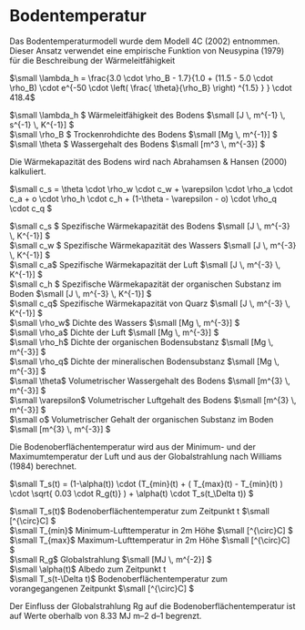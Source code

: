 # Bodentemperatur

Das Bodentemperaturmodell wurde dem Modell 4C (2002) entnommen. Dieser Ansatz verwendet eine empirische Funktion von Neusypina (1979) für die Beschreibung der Wärmeleitfähigkeit

$`\small \lambda_h = \frac{3.0 \cdot \rho_B - 1.7}{1.0 + (11.5 - 5.0 \cdot \rho_B) \cdot e^{-50 \cdot \left( \frac{ \theta}{\rho_B} \right) ^{1.5} } } \cdot 418.4`$

$`\small \lambda_h `$	Wärmeleitfähigkeit des Bodens	$`\small [J \, m^{-1} \, s^{-1} \, K^{-1}] `$<br>
$`\small \rho_B `$	Trockenrohdichte des Bodens	$`\small [Mg \, m^{-1}] `$<br>
$`\small \theta `$	Wassergehalt des Bodens	$`\small [m^3 \, m^{-3}] `$<br>

Die Wärmekapazität des Bodens wird nach Abrahamsen & Hansen (2000) kalkuliert.

$`\small c_s = \theta \cdot \rho_w \cdot c_w + \varepsilon \cdot \rho_a \cdot c_a + o \cdot \rho_h \cdot c_h + (1-\theta - \varepsilon - o) \cdot \rho_q \cdot c_q `$

$`\small c_s `$	Spezifische Wärmekapazität des Bodens	$`\small [J \, m^{-3} \, K^{-1}] `$<br>
$`\small c_w `$	Spezifische Wärmekapazität des Wassers	$`\small [J \, m^{-3} \, K^{-1}] `$<br>
$`\small c_a`$	Spezifische Wärmekapazität der Luft	$`\small [J \, m^{-3} \, K^{-1}] `$<br>
$`\small c_h `$	Spezifische Wärmekapazität der organischen Substanz im Boden	$`\small [J \, m^{-3} \, K^{-1}] `$<br>
$`\small c_q`$	Spezifische Wärmekapazität von Quarz	$`\small [J \, m^{-3} \, K^{-1}] `$<br>
$`\small \rho_w`$	Dichte des Wassers	$`\small [Mg \, m^{-3}] `$<br>
$`\small \rho_a`$	Dichte der Luft	$`\small [Mg \, m^{-3}] `$<br>
$`\small \rho_h`$	Dichte der organischen Bodensubstanz	$`\small [Mg \, m^{-3}] `$<br>
$`\small \rho_q`$	Dichte der mineralischen Bodensubstanz	$`\small [Mg \, m^{-3}] `$<br>
$`\small \theta`$	Volumetrischer Wassergehalt des Bodens	$`\small [m^{3} \, m^{-3}] `$<br>
$`\small \varepsilon`$	Volumetrischer Luftgehalt des Bodens	$`\small [m^{3} \, m^{-3}] `$<br>
$`\small o`$	Volumetrischer Gehalt der organischen Substanz im Boden	$`\small [m^{3} \, m^{-3}] `$<br>

Die Bodenoberflächentemperatur wird aus der Minimum- und der Maximumtemperatur der Luft und aus der Globalstrahlung nach Williams (1984) berechnet.

$`\small T_s(t) = (1-\alpha(t)) \cdot (T_{min}(t) + ( T_{max}(t) - T_{min}(t) ) \cdot \sqrt{ 0.03 \cdot R_g(t)}  ) + \alpha(t) \cdot T_s(t_\Delta t))  `$

$`\small T_s(t)`$	Bodenoberflächentemperatur zum Zeitpunkt t	$`\small [^{\circ}C] `$<br>
$`\small T_{min}`$	Minimum-Lufttemperatur in 2m Höhe	$`\small [^{\circ}C] `$<br>
$`\small T_{max}`$	Maximum-Lufttemperatur in 2m Höhe	$`\small [^{\circ}C] `$<br>
$`\small R_g`$	Globalstrahlung	$`\small [MJ \, m^{-2}] `$<br>
$`\small \alpha(t)`$	Albedo zum Zeitpunkt t	 <br>
$`\small T_s(t-\Delta t)`$	Bodenoberflächentemperatur zum vorangegangenen Zeitpunkt 	$`\small [^{\circ}C] `$<br>

Der Einfluss der Globalstrahlung Rg auf die Bodenoberflächentemperatur ist auf Werte oberhalb von 8.33 MJ m–2 d–1 begrenzt.
